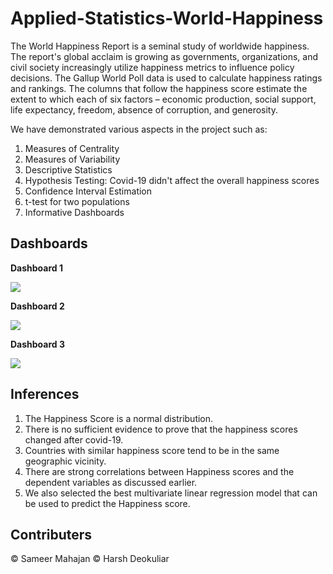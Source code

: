 # Applied-Statistics-World-Happiness

The World Happiness Report is a seminal study of worldwide happiness. The report's global acclaim is growing as governments, organizations, and civil society increasingly utilize happiness metrics to influence policy decisions. The Gallup World Poll data is used to calculate happiness ratings and rankings. The columns that follow the happiness score estimate the extent to which each of six factors – economic production, social support, life expectancy, freedom, absence of corruption, and generosity.

We have demonstrated various aspects in the project such as:
1. Measures of Centrality
2. Measures of Variability
3. Descriptive Statistics
4. Hypothesis Testing: Covid-19 didn't affect the overall happiness scores
5. Confidence Interval Estimation
6. t-test for two populations
7. Informative Dashboards

## Dashboards

**Dashboard 1**

![](https://github.com/ssameermah/Applied-Statistics-World-Happiness/blob/master/Dataset/gifs/dash_1.gif)

**Dashboard 2**

![](https://github.com/ssameermah/Applied-Statistics-World-Happiness/blob/master/Dataset/gifs/dash_2.gif)

**Dashboard 3**

![](https://github.com/ssameermah/Applied-Statistics-World-Happiness/blob/master/Dataset/gifs/dash_3.png)

## Inferences
1. The Happiness Score is a normal distribution.
2. There is no sufficient evidence to prove that the happiness scores changed after covid-19.
3. Countries with similar happiness score tend to be in the same geographic vicinity.
4. There are strong correlations between Happiness scores and the dependent variables as discussed earlier.
5. We also selected the best multivariate linear regression model that can be used to predict the Happiness score.

## Contributers
© Sameer Mahajan © Harsh Deokuliar

